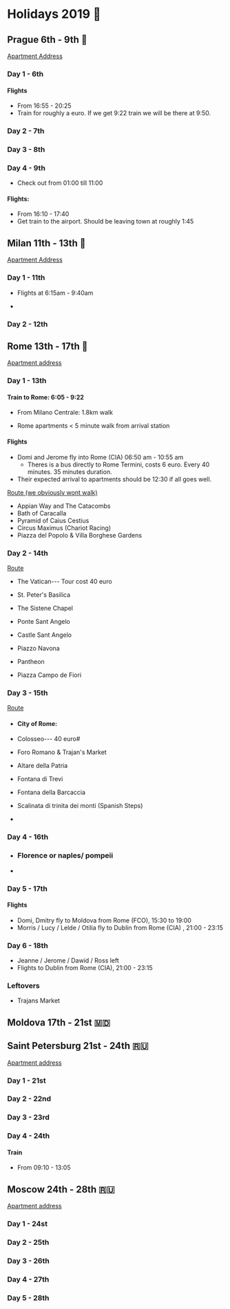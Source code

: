 # Holidays 2019 :tada:

## Prague 6th - 9th :beers:

[Apartment Address](https://goo.gl/maps/ZfzApYyhNuNTS3at7)

### Day 1 - 6th

#### Flights

+ From 16:55 - 20:25
+ Train for roughly a euro. If we get 9:22 train we will be there at 9:50.

### Day 2 - 7th



### Day 3 - 8th



### Day 4 - 9th

+ Check out  from 01:00 till 11:00

#### Flights:

+ From 16:10 - 17:40
+ Get train to the airport. Should be leaving town at roughly 1:45



## Milan 11th - 13th :pizza:

[Apartment Address](https://goo.gl/maps/utVHvqhy5VpA6txBA)



### Day 1 - 11th

+ Flights at 6:15am - 9:40am

+ 



### Day 2 - 12th



## Rome 13th - 17th :wine_glass:

[Apartment address](<https://goo.gl/maps/c2PWaJxevLPdDdQv8>)



### Day 1 - 13th

#### Train to Rome: 6:05 - 9:22

+ From Milano Centrale: 1.8km walk

+ Rome apartments < 5 minute walk from arrival station

#### Flights

+ Domi and Jerome fly into Rome (CIA)  06:50 am - 10:55 am
  + Theres is a bus directly to Rome Termini, costs 6 euro. Every 40 minutes. 35 minutes duration.
+ Their expected arrival to apartments should be 12:30 if all goes well.

[Route (we obviously wont walk)](https://goo.gl/maps/bGE8hcAfSWKE7b2H9)

+ Appian Way and The Catacombs
+ Bath of Caracalla
+ Pyramid of Caius Cestius
+ Circus Maximus (Chariot Racing)
+ Piazza del Popolo & Villa Borghese Gardens

### Day 2 - 14th

[Route](https://goo.gl/maps/sp9pTE9fGDn75Bm77)



+ The Vatican--- Tour cost 40 euro

+ St. Peter's Basilica

+ The Sistene Chapel

+ Ponte Sant Angelo

+ Castle Sant Angelo

+ Piazzo Navona

+ Pantheon

+ Piazza Campo de Fiori

  

### Day 3 - 15th

[Route](https://goo.gl/maps/x7qoydMFhU46moev6)



+ #### City of Rome: 

+ Colosseo--- 40 euro#

+ Foro Romano & Trajan's Market

+ Altare della Patria

+ Fontana di Trevi

+ Fontana della Barcaccia

+ Scalinata di trinita dei monti (Spanish Steps)

+ 

### Day 4  - 16th

+ ### Florence or naples/ pompeii

+ 

### Day 5 - 17th

#### Flights

+ Domi, Dmitry fly to Moldova from Rome (FCO), 15:30 to 19:00
+ Morris / Lucy / Lelde / Otilia fly to Dublin from Rome (CIA) , 21:00 - 23:15





### Day 6 - 18th

+ Jeanne / Jerome / Dawid / Ross left
+ Flights to Dublin from Rome (CIA), 21:00 - 23:15



### Leftovers

+ Trajans Market



## Moldova 17th - 21st :moldova:



## Saint Petersburg 21st - 24th :ru:

[Apartment address](https://goo.gl/maps/z52NBhqgQB5z5mrR7)

### Day 1 - 21st

### Day 2 - 22nd

### Day 3 - 23rd

### Day 4 - 24th

#### Train

+ From 09:10 - 13:05





## Moscow 24th - 28th :ru:

[Apartment address](https://goo.gl/maps/zsge4QduaRnStvbW8)

### Day 1 - 24st

### Day 2 - 25th

### Day 3 - 26th

### Day 4 - 27th

### Day 5 - 28th







